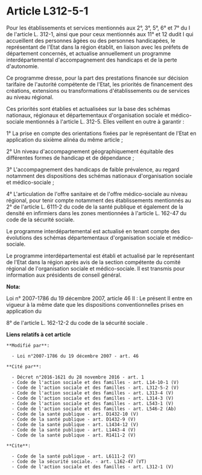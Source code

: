 # Article L312-5-1

Pour les établissements et services mentionnés aux 2°, 3°, 5°, 6° et 7° du I de l'article L. 312-1, ainsi que pour ceux
mentionnés aux 11° et 12 dudit I qui accueillent des personnes âgées ou des personnes handicapées, le représentant de l'Etat
dans la région établit, en liaison avec les préfets de département concernés, et actualise annuellement un programme
interdépartemental d'accompagnement des handicaps et de la perte d'autonomie. 

Ce programme dresse, pour la part des prestations financée sur décision tarifaire de l'autorité compétente de l'Etat, les
priorités de financement des créations, extensions ou transformations d'établissements ou de services au niveau régional. 

Ces priorités sont établies et actualisées sur la base des schémas nationaux, régionaux et départementaux d'organisation
sociale et médico-sociale mentionnés à l'article L. 312-5. Elles veillent en outre à garantir : 

1° La prise en compte des orientations fixées par le représentant de l'Etat en application du sixième alinéa du même
article ; 

2° Un niveau d'accompagnement géographiquement équitable des différentes formes de handicap et de dépendance ; 

3° L'accompagnement des handicaps de faible prévalence, au regard notamment des dispositions des schémas nationaux
d'organisation sociale et médico-sociale ; 

4° L'articulation de l'offre sanitaire et de l'offre médico-sociale au niveau régional, pour tenir compte notamment des
établissements mentionnés au 2° de l'article L. 6111-2 du code de la santé publique et également de la densité en infirmiers
dans les zones mentionnées à l'article L. 162-47 du code de la sécurité sociale. 

Le programme interdépartemental est actualisé en tenant compte des évolutions des schémas départementaux d'organisation
sociale et médico-sociale. 

Le programme interdépartemental est établi et actualisé par le représentant de l'Etat dans la région après avis de la section
compétente du comité régional de l'organisation sociale et médico-sociale. Il est transmis pour information aux présidents de
conseil général.

**Nota:**

Loi n° 2007-1786 du 19 décembre 2007, article 46 II : Le présent II entre en vigueur à la même date que les dispositions
conventionnelles prises en application du 

<span>8° de l'article L. 162-12-2 du code de la sécurité sociale</span>
.

**Liens relatifs à cet article**

	**Modifié par**:

	  - Loi n°2007-1786 du 19 décembre 2007 - art. 46

	**Cité par**:

	  - Décret n°2016-1621 du 28 novembre 2016 - art. 1
	  - Code de l'action sociale et des familles - art. L14-10-1 (V)
	  - Code de l'action sociale et des familles - art. L312-5-2 (V)
	  - Code de l'action sociale et des familles - art. L313-4 (V)
	  - Code de l'action sociale et des familles - art. L314-3 (V)
	  - Code de l'action sociale et des familles - art. L543-1 (V)
	  - Code de l'action sociale et des familles - art. L546-2 (Ab)
	  - Code de la santé publique - art. D1432-10 (V)
	  - Code de la santé publique - art. D1432-9 (V)
	  - Code de la santé publique - art. L1434-12 (V)
	  - Code de la santé publique - art. L1443-4 (V)
	  - Code de la santé publique - art. R1411-2 (V)

	**Cite**:

	  - Code de la santé publique - art. L6111-2 (V)
	  - Code de la sécurité sociale. - art. L162-47 (VT)
	  - Code de l'action sociale et des familles - art. L312-1 (V)

